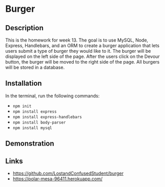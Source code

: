 # Burger

## Description

This is the homework for week 13. The goal is to use MySQL, Node, Express, Handlebars, and an ORM to create a burger application that lets users submit a type of burger they would like to it. The burger will be displayed on the left side of the page. After the users click on the Devour button, the burger will be moved to the right side of the page. All burgers will be stored in a database.

## Installation

In the terminal, run the following commands:

* `npm init`
* `npm install express`
* `npm install express-handlebars`
* `npm install body-parser`
* `npm install mysql`

## Demonstration

## Links

* https://github.com/LostandConfusedStudent/burger
* https://polar-mesa-96411.herokuapp.com/